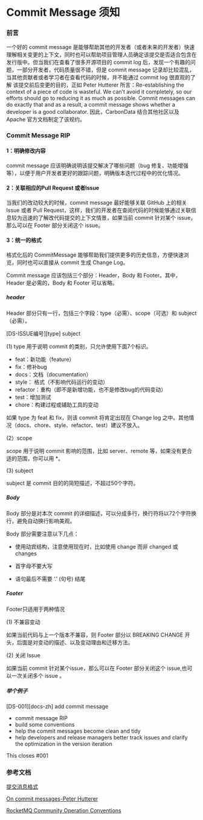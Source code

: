 # Commit Message 须知

### 前言
  一个好的 commit message 是能够帮助其他的开发者（或者未来的开发者）快速理解相关变更的上下文，同时也可以帮助项目管理人员确定该提交是否适合包含在发行版中。但当我们在查看了很多开源项目的 commit log 后，发现一个有趣的问题，一部分开发者，代码质量很不错，但是 commit message 记录却比较混乱，当其他贡献者或者学习者在查看代码的时候，并不能通过 commit log 很直观的了解
该提交前后变更的目的，正如 Peter Hutterer 所言：Re-establishing the context of a piece of code is wasteful. We can’t avoid it completely, so our efforts should go to reducing it as much as possible. Commit messages can do exactly that and as a result, a commit message shows whether a developer is a good collaborator. 因此，CarbonData 结合其他社区以及 Apache 官方文档制定了该规约。

### Commit Message RIP

#### 1：明确修改内容

commit message 应该明确说明该提交解决了哪些问题（bug 修复、功能增强等），以便于用户开发者更好的跟踪问题，明确版本迭代过程中的优化情况。

#### 2：关联相应的Pull Request 或者Issue

当我们的改动较大的时候，commit message 最好能够关联 GitHub 上的相关 Issue 或者 Pull Request，这样，我们的开发者在查阅代码的时候能够通过关联信息较为迅速的了解改代码提交的上下文情景，如果当前 commit 针对某个 issue，那么可以在 Footer 部分关闭这个 issue。

#### 3：统一的格式

格式化后的 CommitMessage 能够帮助我们提供更多的历史信息，方便快速浏览，同时也可以直接从 commit 生成 Change Log。

Commit message 应该包括三个部分：Header，Body 和 Footer。其中，Header 是必需的，Body 和 Footer 可以省略。

##### header
Header 部分只有一行，包括三个字段：type（必需）、scope（可选）和 subject（必需）。

[DS-ISSUE编号][type] subject

(1) type 用于说明 commit 的类别，只允许使用下面7个标识。

* feat：新功能（feature）
* fix：修补bug
* docs：文档（documentation）
* style： 格式（不影响代码运行的变动）
* refactor：重构（即不是新增功能，也不是修改bug的代码变动）
* test：增加测试
* chore：构建过程或辅助工具的变动

如果 type 为 feat 和 fix，则该 commit 将肯定出现在 Change log 之中。其他情况（docs、chore、style、refactor、test）建议不放入。

(2）scope

scope 用于说明 commit 影响的范围，比如 server、remote 等，如果没有更合适的范围，你可以用 *。

(3) subject

subject 是 commit 目的的简短描述，不超过50个字符。

##### Body

Body 部分是对本次 commit 的详细描述，可以分成多行，换行符将以72个字符换行，避免自动换行影响美观。

Body 部分需要注意以下几点：

* 使用动宾结构，注意使用现在时，比如使用 change 而非 changed 或 changes

* 首字母不要大写

* 语句最后不需要 ‘.’ (句号) 结尾


##### Footer

Footer只适用于两种情况

(1) 不兼容变动

如果当前代码与上一个版本不兼容，则 Footer 部分以 BREAKING CHANGE 开头，后面是对变动的描述、以及变动理由和迁移方法。

(2) 关闭 Issue

如果当前 commit 针对某个issue，那么可以在 Footer 部分关闭这个 issue,也可以一次关闭多个 issue 。

##### 举个例子
[DS-001][docs-zh] add commit message

* commit message RIP
* build some conventions 
* help the commit messages become clean and tidy 
* help developers and release managers better track issues 
and clarify the optimization in the version iteration

This closes #001

### 参考文档
[提交消息格式](https://cwiki.apache.org/confluence/display/GEODE/Commit+Message+Format)

[On commit messages-Peter Hutterer](http://who-t.blogspot.com/2009/12/on-commit-messages.html)

[RocketMQ Community Operation Conventions](https://mp.weixin.qq.com/s/LKM4IXAY-7dKhTzGu5-oug)
